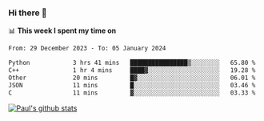 ### Hi there 👋

📊 **This week I spent my time on**
<!--START_SECTION:waka-->

```txt
From: 29 December 2023 - To: 05 January 2024

Python            3 hrs 41 mins   ████████████████▒░░░░░░░░   65.80 %
C++               1 hr 4 mins     ████▓░░░░░░░░░░░░░░░░░░░░   19.28 %
Other             20 mins         █▓░░░░░░░░░░░░░░░░░░░░░░░   06.01 %
JSON              11 mins         █░░░░░░░░░░░░░░░░░░░░░░░░   03.46 %
C                 11 mins         ▓░░░░░░░░░░░░░░░░░░░░░░░░   03.33 %
```

<!--END_SECTION:waka-->


[![Paul's github stats](https://github-readme-stats.vercel.app/api?username=mickeyouyou&theme=dracula&show_icons=true)](https://github.com/anuraghazra/github-readme-stats)
